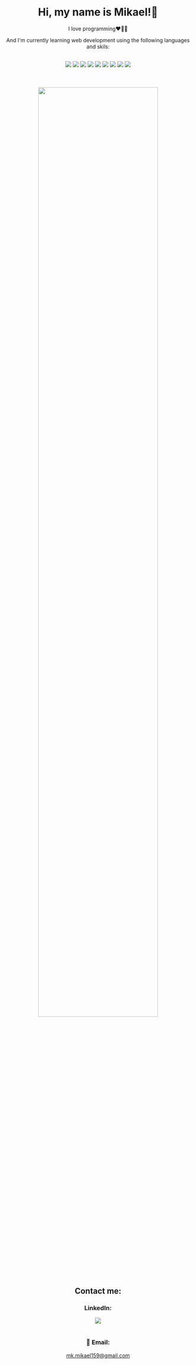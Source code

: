 <h1 align = 'center'>Hi, my name is Mikael!👋</h1>
<p align = 'center'>I love programming❤️👨‍💻</p>
<p align = 'center' >And I'm currently learning web development using the following languages and skils:</p>&nbsp;
<div align='center'>
 <img src="https://img.shields.io/badge/JavaScript-F7DF1E?style=for-the-badge&logo=javascript&logoColor=black">
 <img src="https://img.shields.io/badge/TypeScript-007ACC?style=for-the-badge&logo=typescript&logoColor=white">
 <img src="https://img.shields.io/badge/Angular-DD0031?style=for-the-badge&logo=angular&logoColor=white">
 <img src="https://img.shields.io/badge/HTML5-E34F26?style=for-the-badge&logo=html5&logoColor=white">
 <img src="https://img.shields.io/badge/CSS3-1572B6?style=for-the-badge&logo=css3&logoColor=white">
 <img src="https://img.shields.io/badge/React-20232A?style=for-the-badge&logo=react&logoColor=61DAFB">
 <img src="https://img.shields.io/badge/GIT-E44C30?style=for-the-badge&logo=git&logoColor=white">
 <img src="https://img.shields.io/badge/Sass-CC6699?style=for-the-badge&logo=sass&logoColor=white">
 <img src="https://img.shields.io/badge/Bootstrap-563D7C?style=for-the-badge&logo=bootstrap&logoColor=white">
</div>
<br>
<br>
<br>
<div align = 'center'  style="margin-bottom:100px">
  <img width=80%  src="https://github-readme-stats-git-main-rafaelalexandrino.vercel.app/api/top-langs/?username=miikaelgit&show_icons=true&theme=midnight-purple&layout=compact" />
 </div>
 <h2 align = 'center'>Contact me:</h2> 
<h3 align = 'center'>LinkedIn:</h3> 
<div align = 'center'>
 <a href="https://www.linkedin.com/in/mikael-a-inez-developer/" target="_blank"><img src="https://img.shields.io/badge/-LinkedIn-%230077B5?style=for-the-badge&logo=linkedin&logoColor=white"  target="_blank"></a><br><br>
</div>
<h3 align = 'center' >📩 Email:</h3>
<div align = 'center'>
 <a href="mailto:mk.mikael159@gmail.com" >mk.mikael159@gmail.com</a>
</div>


